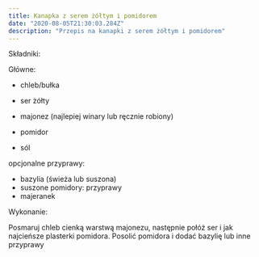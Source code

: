 ```yaml
---
title: Kanapka z serem żółtym i pomidorem
date: "2020-08-05T21:30:03.284Z"
description: "Przepis na kanapki z serem żółtym i pomidorem"
---
```


Składniki:

Główne:
* chleb/bułka
* ser żółty
* majonez (najlepiej winary lub ręcznie robiony)
* pomidor

* sól

opcjonalne przyprawy:
* bazylia (świeża lub suszona)
* suszone pomidory: przyprawy
* majeranek

Wykonanie:

Posmaruj chleb cienką warstwą majonezu, następnie połóż ser i jak najcieńsze plasterki pomidora. 
Posolić pomidora i dodać bazylię lub inne przyprawy